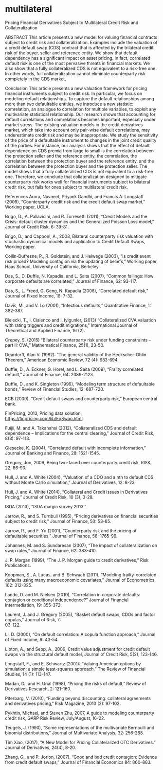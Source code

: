 # multilateral
Pricing Financial Derivatives Subject to Multilateral Credit Risk and Collateralization

ABSTRACT
This article presents a new model for valuing financial contracts subject to credit risk and collateralization. Examples include the valuation of a credit default swap (CDS) contract that is affected by the trilateral credit risk of the buyer, seller and reference entity. We show that default dependency has a significant impact on asset pricing. In fact, correlated default risk is one of the most pervasive threats in financial markets. We also show that a fully collateralized CDS is not equivalent to a risk-free one. In other words, full collateralization cannot eliminate counterparty risk completely in the CDS market.

Conclusion
This article presents a new valuation framework for pricing financial instruments subject to credit risk. In particular, we focus on modeling default relationships. 
To capture the default relationships among more than two defaultable entities, we introduce a new statistic: comrelation, an analogue to correlation for multiple variables, to exploit any multivariate statistical relationship. Our research shows that accounting for default correlations and comrelations becomes important, especially under market stress. The existing valuation models in the credit derivatives market, which take into account only pair-wise default correlations, may underestimate credit risk and may be inappropriate.
We study the sensitivity of the price of a defaultable instrument to changes in the joint credit quality of the parties. For instance, our analysis shows that the effect of default dependence on CDS premia from large to small is the correlation between the protection seller and the reference entity, the comrelation, the correlation between the protection buyer and the reference entity, and the correlation between the protection buyer and the protection seller.
The model shows that a fully collateralized CDS is not equivalent to a risk-free one. Therefore, we conclude that collateralization designed to mitigate counterparty risk works well for financial instruments subject to bilateral credit risk, but fails for ones subject to multilateral credit risk. 

References
Arora, Navneet, Priyank Gandhi, and Francis A. Longstaff (2009), “Counterparty credit risk and the credit default swap market,” Working paper, UCLA.

Brigo, D., A. Pallavicini, and R. Torresetti (2011), “Credit Models and the Crisis: default cluster dynamics and the Generalized Poisson Loss model,” Journal of Credit Risk, 6: 39-81.

Brigo, D., and Capponi, A., 2008, Bilateral counterparty risk valuation with stochastic dynamical models and application to Credit Default Swaps, Working paper.

Collin-Dufresne, P., R. Goldstein, and J. Helwege (2003), “Is credit event risk priced? Modeling contagion via the updating of beliefs,” Working paper, Haas School, University of California, Berkeley.

Das, S., D. Duffie, N. Kapadia, and L. Saita (2007), “Common failings: How corporate defaults are correlated,” Journal of Finance, 62: 93-117.

Das, S., L. Freed, G. Geng, N. Kapadia (2006), “Correlated default risk,” Journal of Fixed Income, 16: 7-32.

Davis, M., and V. Lo (2001), “Infectious defaults,” Quantitative Finance, 1: 382-387.

Bielecki, T., I. Cialenco and I. Iyigunler, (2013) “Collateralized CVA valuation with rating triggers and credit migrations,” International Journal of Theoretical and Applied Finance, 16 (2).

Crepey, S. (2015) “Bilateral counterparty risk under funding constraints – part II: CVA,” Mathematical Finance, 25(1), 23-50.

Deardorff, Alan V. (1982): “The general validity of the Heckscher-Ohlin Theorem,” American Economic Review, 72 (4): 683-694.

Duffie, D., A. Eckner, G. Horel, and L. Saita (2009), “Frailty correlated default,” Journal of Finance, 64: 2089-2123.

Duffie, D., and K. Singleton (1999), “Modeling term structure of defaultable bonds,” Review of Financial Studies, 12: 687-720.

ECB (2009), “Credit default swaps and counterparty risk,” European central bank.

FinPricing, 2013, Pricing data solution, https://finpricing.com/lib/EqSwap.html

Fuijii, M. and A. Takahahsi (2012), “Collateralized CDS and default dependence – Implications for the central clearing,” Journal of Credit Risk, 8(3): 97-113.

Giesecke, K. (2004), “Correlated default with incomplete information,” Journal of Banking and Finance, 28: 1521-1545.

Gregory, Jon, 2009, Being two-faced over counterparty credit risk, RISK, 22, 86-90.

Hull, J. and A. White (2004), “Valuation of a CDO and a nth to default CDS without Monte Carlo simulation,” Journal of Derivatives, 12: 8-23.

Hull, J. and A. White (2014), “Collateral and Credit Issues in Derivatives Pricing,” Journal of Credit Risk, 10 (3), 3-28.

ISDA (2013), “ISDA margin survey 2013.”

Jarrow, R., and S. Turnbull (1995), “Pricing derivatives on financial securities subject to credit risk,” Journal of Finance, 50: 53-85.

Jarrow, R., and F. Yu (2001), “Counterparty risk and the pricing of defaultable securities,” Journal of Finance, 56: 1765-99.

Johannes, M. and S. Sundaresan (2007), “The impact of collateralization on swap rates,” Journal of Finance, 62: 383-410.

J. P. Morgan (1999), “The J. P. Morgan guide to credit derivatives,” Risk Publications.

Koopman, S., A. Lucas, and B. Schwaab (2011), “Modeling frailty-correlated defaults using many macroeconomic covariates,” Journal of Econometrics, 162: 312-325.

Lando, D. and M. Nielsen (2010), “Correlation in corporate defaults: contagion or conditional independence?” Journal of Financial Intermediation, 19: 355-372.

Laurent, J. and J. Gregory (2005), “Basket default swaps, CDOs and factor copulas,” Journal of Risk, 7:  
03-122.

Li, D. (2000), “On default correlation: A copula function approach,” Journal of Fixed Income, 9: 43-54.

Lipton, A., and Sepp, A., 2009, Credit value adjustment for credit default swaps via the structural default model, Journal of Credit Risk, 5(2), 123-146.

Longstaff, F., and E. Schwartz (2001): “Valuing American options by simulation: a simple least-squares approach,” The Review of Financial Studies, 14 (1): 113-147.

Madan, D., and H. Unal (1998), “Pricing the risks of default,” Review of Derivatives Research, 2: 121-160.

Piterbarg, V. (2010), “Funding beyond discounting: collateral agreements and derivatives pricing,” Risk Magazine, 2010 (2): 97-102.

Pykhtin, Michael, and Steven Zhu, 2007, A guide to modeling counterparty credit risk, GARP Risk Review, July/August, 16-22.

Teugels, J. (1990), “Some representations of the multivariate Bernoulli and binomial distributions,” Journal of Multivariate Analysis, 32: 256-268.

Tim Xiao, (2017), “A New Model for Pricing Collateralized OTC Derivatives.” Journal of Derivatives, 24(4), 8-20.


Zhang, G., and P. Jorion, (2007), “Good and bad credit contagion: Evidence from credit default swaps,” Journal of Financial Economics 84: 860–883.
